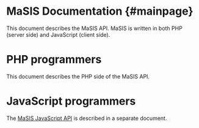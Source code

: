 MaSIS Documentation       {#mainpage}
=================

This document describes the MaSIS API. MaSIS is written in both PHP (server
side) and JavaScript (client side).

PHP programmers
=============

This document describes the PHP side of the MaSIS API.

JavaScript programmers
===================

The [MaSIS JavaScript API](../masis.js/index.html) is described in a
separate document.
